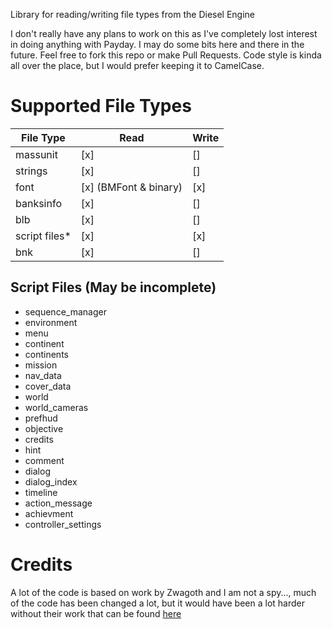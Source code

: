 Library for reading/writing file types from the Diesel Engine

I don't really have any plans to work on this as I've completely lost interest in doing anything with Payday. I may do some bits here and there in the future. Feel free to fork this repo or make Pull Requests. Code style is kinda all over the place, but I would prefer keeping it to CamelCase.

# Supported File Types

| File Type | Read | Write |
| --- | --- | --- |
| massunit | [x] | [] |
| strings | [x] | [] |
| font | [x] (BMFont & binary) | [x] |
| banksinfo | [x] | [] |
| blb | [x] | [] |
| script files* | [x] | [x] |
| bnk | [x] | [] |

## Script Files (May be incomplete)
* sequence_manager
* environment
* menu
* continent
* continents
* mission
* nav_data
* cover_data
* world
* world_cameras
* prefhud
* objective
* credits
* hint
* comment
* dialog
* dialog_index
* timeline
* action_message
* achievment
* controller_settings

# Credits

A lot of the code is based on work by Zwagoth and I am not a spy..., much of the code has been changed a lot, but it would have been a lot harder without their work that can be found [here](https://bitbucket.org/zabb65/payday-2-modding-information)